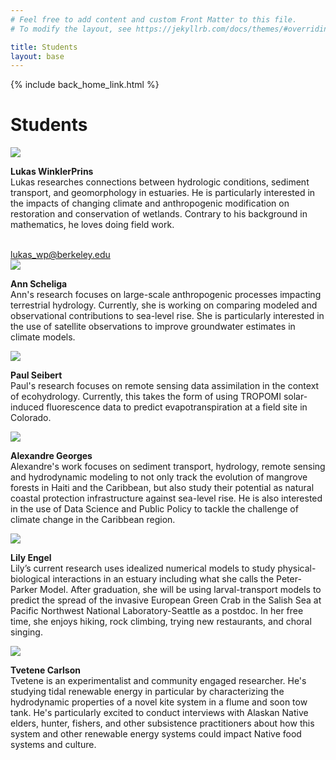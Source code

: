 ```yaml
---
# Feel free to add content and custom Front Matter to this file.
# To modify the layout, see https://jekyllrb.com/docs/themes/#overriding-theme-defaults

title: Students
layout: base
---
```


{% include back_home_link.html %}

<div class="block">
	<h1>Students</h1>
</div>

<div class="miniblock">
	<img class="headshot" src="images/lukas.jpg"><br />
	<p><strong>Lukas WinklerPrins</strong><br />
	Lukas researches connections between hydrologic conditions, sediment transport, and geomorphology in estuaries. He is particularly interested in the impacts of changing climate and anthropogenic modification on restoration and conservation of wetlands. Contrary to his background in mathematics, he loves doing field work. </p>
	<br /><a href="mailto:lukas_wp@berkeley.edu">lukas_wp@berkeley.edu</a>
</div>

<div class="miniblock">
	<img class="headshot" src="images/ann.jpg"><br />
	<p><strong>Ann Scheliga</strong><br />
	Ann's research focuses on large-scale anthropogenic processes impacting terrestrial hydrology. Currently, she is working on comparing modeled and observational contributions to sea-level rise. She is particularly interested in the use of satellite observations to improve groundwater estimates in climate models.</p>
</div>

<div class="miniblock">
	<img class="headshot" src="images/paul.jpg"><br />
	<p><strong>Paul Seibert</strong><br />
	Paul's research focuses on remote sensing data assimilation in the context of ecohydrology. Currently, this takes the form of using TROPOMI solar-induced fluorescence data to predict evapotranspiration at a field site in Colorado.</p>
</div>

<div class="miniblock">
	<img class="headshot" src="images/alex.jpg"><br />
	<p><strong>Alexandre Georges</strong><br />
	Alexandre's work focuses on sediment transport, hydrology, remote sensing and hydrodynamic modeling to not only track the evolution of mangrove forests in Haiti and the Caribbean, but also study their potential as natural coastal protection infrastructure against sea-level rise. He is also interested in the use of Data Science and Public Policy to tackle the challenge of climate change in the Caribbean region.</p>
</div>

<div class="miniblock">
	<img class="headshot" src="images/lily.jpg"><br />
	<p><strong>Lily Engel</strong><br />
	Lily’s current research uses idealized numerical models to study physical-biological interactions in an estuary including what she calls the Peter-Parker Model. After graduation, she will be using larval-transport models to predict the spread of the invasive European Green Crab in the Salish Sea at Pacific Northwest National Laboratory-Seattle as a postdoc. In her free time, she enjoys hiking, rock climbing, trying new restaurants, and choral singing.
	</p>
</div>

<div class="miniblock">
	<img class="headshot" src="images/tvetene.jpg"><br />
	<p><strong>Tvetene Carlson</strong><br />
	Tvetene is an experimentalist and community engaged researcher. He's studying tidal renewable energy in particular by characterizing the hydrodynamic properties of a novel kite system in a flume and soon tow tank. He's particularly excited to conduct interviews with Alaskan Native elders, hunter, fishers, and other subsistence practitioners about how this system and other renewable energy systems could impact Native food systems and culture.
	</p>
</div>



<div class="block">
&nbsp;
</div> 
